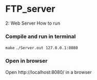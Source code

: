 # FTP_server




2: Web Server
How to run
### Compile and run in terminal
```make```
```./Server.out 127.0.0.1:8080```

### Open in browser
Open http://localhost:8080/ in a browser
